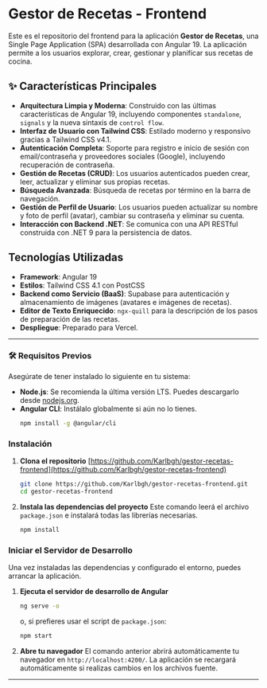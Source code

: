 # Gestor de Recetas - Frontend

Este es el repositorio del frontend para la aplicación **Gestor de Recetas**, una Single Page Application (SPA) desarrollada con Angular 19. La aplicación permite a los usuarios explorar, crear, gestionar y planificar sus recetas de cocina.

## ✨ Características Principales

-   **Arquitectura Limpia y Moderna**: Construido con las últimas características de Angular 19, incluyendo componentes `standalone`, `signals` y la nueva sintaxis de `control flow`.
-   **Interfaz de Usuario con Tailwind CSS**: Estilado moderno y responsivo gracias a Tailwind CSS v4.1.
-   **Autenticación Completa**: Soporte para registro e inicio de sesión con email/contraseña y proveedores sociales (Google), incluyendo recuperación de contraseña.
-   **Gestión de Recetas (CRUD)**: Los usuarios autenticados pueden crear, leer, actualizar y eliminar sus propias recetas.
-   **Búsqueda Avanzada**: Búsqueda de recetas por término en la barra de navegación.
-   **Gestión de Perfil de Usuario**: Los usuarios pueden actualizar su nombre y foto de perfil (avatar), cambiar su contraseña y eliminar su cuenta.
-   **Interacción con Backend .NET**: Se comunica con una API RESTful construida con .NET 9 para la persistencia de datos.

## Tecnologías Utilizadas

-   **Framework**: Angular 19
-   **Estilos**: Tailwind CSS 4.1 con PostCSS
-   **Backend como Servicio (BaaS)**: Supabase para autenticación y almacenamiento de imágenes (avatares e imágenes de recetas).
-   **Editor de Texto Enriquecido**: `ngx-quill` para la descripción de los pasos de preparación de las recetas.
-   **Despliegue**: Preparado para Vercel.

---

### 🛠️ Requisitos Previos

Asegúrate de tener instalado lo siguiente en tu sistema:

-   **Node.js**: Se recomienda la última versión LTS. Puedes descargarlo desde [nodejs.org](https://nodejs.org/).
-   **Angular CLI**: Instálalo globalmente si aún no lo tienes.
    ```bash
    npm install -g @angular/cli
    ```

### Instalación

1.  **Clona el repositorio** [https://github.com/Karlbgh/gestor-recetas-frontend](https://github.com/Karlbgh/gestor-recetas-frontend)
    ```bash
    git clone https://github.com/Karlbgh/gestor-recetas-frontend.git
    cd gestor-recetas-frontend
    ```

2.  **Instala las dependencias del proyecto**
    Este comando leerá el archivo `package.json` e instalará todas las librerías necesarias.
    ```bash
    npm install
    ```

### Iniciar el Servidor de Desarrollo

Una vez instaladas las dependencias y configurado el entorno, puedes arrancar la aplicación.

1.  **Ejecuta el servidor de desarrollo de Angular**
    ```bash
    ng serve -o
    ```
    o, si prefieres usar el script de `package.json`:
    ```bash
    npm start
    ```

2.  **Abre tu navegador**
    El comando anterior abrirá automáticamente tu navegador en `http://localhost:4200/`. La aplicación se recargará automáticamente si realizas cambios en los archivos fuente.

---
